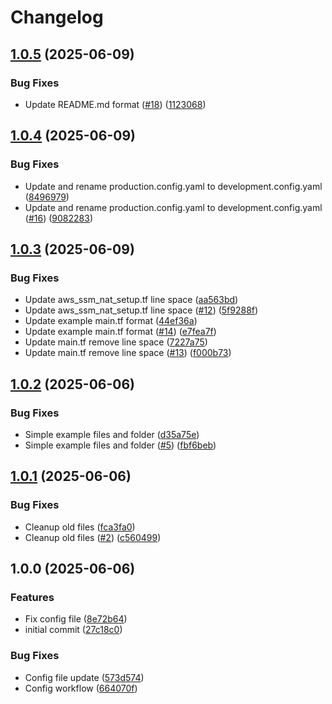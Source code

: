 # Changelog

## [1.0.5](https://github.com/magenx/terraform-aws-vpc/compare/v1.0.4...v1.0.5) (2025-06-09)


### Bug Fixes

* Update README.md format ([#18](https://github.com/magenx/terraform-aws-vpc/issues/18)) ([1123068](https://github.com/magenx/terraform-aws-vpc/commit/112306849e0fae210a5800f9246062a1de0e72f8))

## [1.0.4](https://github.com/magenx/terraform-aws-vpc/compare/v1.0.3...v1.0.4) (2025-06-09)


### Bug Fixes

* Update and rename production.config.yaml to development.config.yaml ([8496979](https://github.com/magenx/terraform-aws-vpc/commit/8496979e89193318c6e893b55abb4d032421454b))
* Update and rename production.config.yaml to development.config.yaml ([#16](https://github.com/magenx/terraform-aws-vpc/issues/16)) ([9082283](https://github.com/magenx/terraform-aws-vpc/commit/90822834d7301ae471724a82926335dfd0e92f08))

## [1.0.3](https://github.com/magenx/terraform-aws-vpc/compare/v1.0.2...v1.0.3) (2025-06-09)


### Bug Fixes

* Update aws_ssm_nat_setup.tf line space ([aa563bd](https://github.com/magenx/terraform-aws-vpc/commit/aa563bd7ea6373126a5195897f09ea02491fde64))
* Update aws_ssm_nat_setup.tf line space ([#12](https://github.com/magenx/terraform-aws-vpc/issues/12)) ([5f9288f](https://github.com/magenx/terraform-aws-vpc/commit/5f9288fb6ad2e47dafb6149ad56636621d19d188))
* Update example main.tf format ([44ef36a](https://github.com/magenx/terraform-aws-vpc/commit/44ef36a6a485597d795bb511181012d57ec54c08))
* Update example main.tf format ([#14](https://github.com/magenx/terraform-aws-vpc/issues/14)) ([e7fea7f](https://github.com/magenx/terraform-aws-vpc/commit/e7fea7fd8c29c748724c8e07d64b1e920a9d2394))
* Update main.tf remove line space ([7227a75](https://github.com/magenx/terraform-aws-vpc/commit/7227a75c0dc4d45d4b924619e99a16a983c66d71))
* Update main.tf remove line space ([#13](https://github.com/magenx/terraform-aws-vpc/issues/13)) ([f000b73](https://github.com/magenx/terraform-aws-vpc/commit/f000b73abbe9a2d7aed05e19966dace633c835d2))

## [1.0.2](https://github.com/magenx/terraform-aws-vpc/compare/v1.0.1...v1.0.2) (2025-06-06)


### Bug Fixes

* Simple example files and folder ([d35a75e](https://github.com/magenx/terraform-aws-vpc/commit/d35a75ee64140a290851633ffc19129c1ae70594))
* Simple example files and folder ([#5](https://github.com/magenx/terraform-aws-vpc/issues/5)) ([fbf6beb](https://github.com/magenx/terraform-aws-vpc/commit/fbf6bebb4d89e44f22e8ccdd9880e0512d019886))

## [1.0.1](https://github.com/magenx/terraform-aws-vpc/compare/v1.0.0...v1.0.1) (2025-06-06)


### Bug Fixes

* Cleanup old files ([fca3fa0](https://github.com/magenx/terraform-aws-vpc/commit/fca3fa0424e0941fe3bd4f57c68eadf8468bc223))
* Cleanup old files ([#2](https://github.com/magenx/terraform-aws-vpc/issues/2)) ([c560499](https://github.com/magenx/terraform-aws-vpc/commit/c560499d89185f3c3c42bf10661b94e1c08adfbe))

## 1.0.0 (2025-06-06)


### Features

* Fix config file ([8e72b64](https://github.com/magenx/terraform-aws-vpc/commit/8e72b64e69190391450b2987fe1d6724c7e24624))
* initial commit ([27c18c0](https://github.com/magenx/terraform-aws-vpc/commit/27c18c0a3bd3160d2c39f6287bf29b5943d96d01))


### Bug Fixes

* Config file update ([573d574](https://github.com/magenx/terraform-aws-vpc/commit/573d574504a61fb73d2ac50e929bfb959ec348e7))
* Config workflow ([664070f](https://github.com/magenx/terraform-aws-vpc/commit/664070f6ae29cb9e5b05a59eb144ad5b844219b9))
